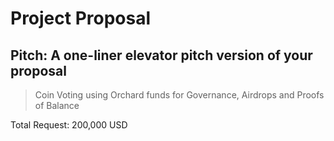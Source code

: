 # Project Proposal

## Pitch: A one-liner elevator pitch version of your proposal

> Coin Voting using Orchard funds for Governance, Airdrops and Proofs of Balance

Total Request: 200,000 USD
